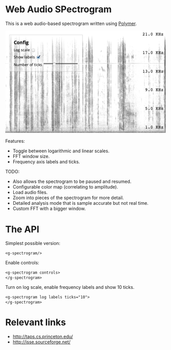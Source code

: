 # Web Audio SPectrogram

This is a web audio-based spectrogram written using
[Polymer](http://polymer-project.org).

![Screenshot](screenshot.png)

Features:

- Toggle between logarithmic and linear scales.
- FFT window size.
- Frequency axis labels and ticks.

TODO: 

- Also allows the spectrogram to be paused and resumed.
- Configurable color map (correlating to amplitude).
- Load audio files.
- Zoom into pieces of the spectrogram for more detail.
- Detailed analysis mode that is sample accurate but not real time.
- Custom FFT with a bigger window.



# The API

Simplest possible version:

    <g-spectrogram/>

Enable controls:

    <g-spectrogram controls>
    </g-spectrogram>

Turn on log scale, enable frequency labels and show 10 ticks.

    <g-spectrogram log labels ticks="10">
    </g-spectrogram>


# Relevant links

- http://taps.cs.princeton.edu/
- http://isse.sourceforge.net/

